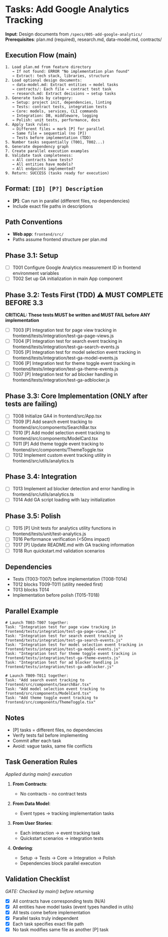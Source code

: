 # Tasks: Add Google Analytics Tracking

**Input**: Design documents from `/specs/005-add-google-analytics/`
**Prerequisites**: plan.md (required), research.md, data-model.md, contracts/

## Execution Flow (main)
```
1. Load plan.md from feature directory
   → If not found: ERROR "No implementation plan found"
   → Extract: tech stack, libraries, structure
2. Load optional design documents:
   → data-model.md: Extract entities → model tasks
   → contracts/: Each file → contract test task
   → research.md: Extract decisions → setup tasks
3. Generate tasks by category:
   → Setup: project init, dependencies, linting
   → Tests: contract tests, integration tests
   → Core: models, services, CLI commands
   → Integration: DB, middleware, logging
   → Polish: unit tests, performance, docs
4. Apply task rules:
   → Different files = mark [P] for parallel
   → Same file = sequential (no [P])
   → Tests before implementation (TDD)
5. Number tasks sequentially (T001, T002...)
6. Generate dependency graph
7. Create parallel execution examples
8. Validate task completeness:
   → All contracts have tests?
   → All entities have models?
   → All endpoints implemented?
9. Return: SUCCESS (tasks ready for execution)
```

## Format: `[ID] [P?] Description`
- **[P]**: Can run in parallel (different files, no dependencies)
- Include exact file paths in descriptions

## Path Conventions
- **Web app**: `frontend/src/`
- Paths assume frontend structure per plan.md

## Phase 3.1: Setup
- [ ] T001 Configure Google Analytics measurement ID in frontend environment variables
- [ ] T002 Set up GA initialization in main App component

## Phase 3.2: Tests First (TDD) ⚠️ MUST COMPLETE BEFORE 3.3
**CRITICAL: These tests MUST be written and MUST FAIL before ANY implementation**
- [ ] T003 [P] Integration test for page view tracking in frontend/tests/integration/test-ga-page-views.js
- [ ] T004 [P] Integration test for search event tracking in frontend/tests/integration/test-ga-search-events.js
- [ ] T005 [P] Integration test for model selection event tracking in frontend/tests/integration/test-ga-model-events.js
- [ ] T006 [P] Integration test for theme toggle event tracking in frontend/tests/integration/test-ga-theme-events.js
- [ ] T007 [P] Integration test for ad blocker handling in frontend/tests/integration/test-ga-adblocker.js

## Phase 3.3: Core Implementation (ONLY after tests are failing)
- [ ] T008 Initialize GA4 in frontend/src/App.tsx
- [ ] T009 [P] Add search event tracking to frontend/src/components/SearchBar.tsx
- [ ] T010 [P] Add model selection event tracking to frontend/src/components/ModelCard.tsx
- [ ] T011 [P] Add theme toggle event tracking to frontend/src/components/ThemeToggle.tsx
- [ ] T012 Implement custom event tracking utility in frontend/src/utils/analytics.ts

## Phase 3.4: Integration
- [ ] T013 Implement ad blocker detection and error handling in frontend/src/utils/analytics.ts
- [ ] T014 Add GA script loading with lazy initialization

## Phase 3.5: Polish
- [ ] T015 [P] Unit tests for analytics utility functions in frontend/tests/unit/test-analytics.js
- [ ] T016 Performance verification (<50ms impact)
- [ ] T017 [P] Update README.md with GA tracking information
- [ ] T018 Run quickstart.md validation scenarios

## Dependencies
- Tests (T003-T007) before implementation (T008-T014)
- T012 blocks T009-T011 (utility needed first)
- T013 blocks T014
- Implementation before polish (T015-T018)

## Parallel Example
```
# Launch T003-T007 together:
Task: "Integration test for page view tracking in frontend/tests/integration/test-ga-page-views.js"
Task: "Integration test for search event tracking in frontend/tests/integration/test-ga-search-events.js"
Task: "Integration test for model selection event tracking in frontend/tests/integration/test-ga-model-events.js"
Task: "Integration test for theme toggle event tracking in frontend/tests/integration/test-ga-theme-events.js"
Task: "Integration test for ad blocker handling in frontend/tests/integration/test-ga-adblocker.js"

# Launch T009-T011 together:
Task: "Add search event tracking to frontend/src/components/SearchBar.tsx"
Task: "Add model selection event tracking to frontend/src/components/ModelCard.tsx"
Task: "Add theme toggle event tracking to frontend/src/components/ThemeToggle.tsx"
```

## Notes
- [P] tasks = different files, no dependencies
- Verify tests fail before implementing
- Commit after each task
- Avoid: vague tasks, same file conflicts

## Task Generation Rules
*Applied during main() execution*

1. **From Contracts**:
   - No contracts - no contract tests

2. **From Data Model**:
   - Event types → tracking implementation tasks

3. **From User Stories**:
   - Each interaction → event tracking task
   - Quickstart scenarios → integration tests

4. **Ordering**:
   - Setup → Tests → Core → Integration → Polish
   - Dependencies block parallel execution

## Validation Checklist
*GATE: Checked by main() before returning*

- [x] All contracts have corresponding tests (N/A)
- [x] All entities have model tasks (event types handled in utils)
- [x] All tests come before implementation
- [x] Parallel tasks truly independent
- [x] Each task specifies exact file path
- [x] No task modifies same file as another [P] task